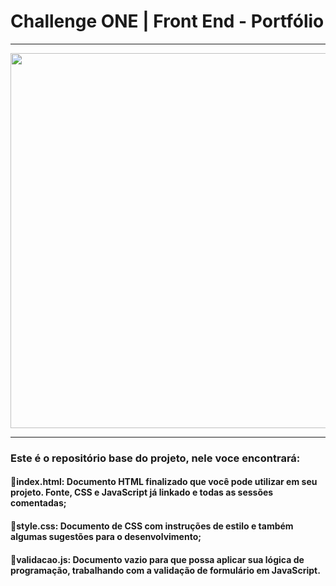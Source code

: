 # Challenge ONE | Front End - Portfólio
---

<p align="center" >
     <img width="600" heigth="600" src="https://user-images.githubusercontent.com/101413385/168887837-b6d26532-6782-48dc-92eb-e48bf6c57a15.png">
</p>

---
### Este é o repositório base do projeto, nele voce encontrará:
#### 🔹index.html: Documento HTML finalizado que você pode utilizar em seu projeto. Fonte, CSS e JavaScript já linkado e todas as sessões comentadas; 
#### 🔹style.css: Documento de CSS com instruções de estilo e também algumas sugestões para o desenvolvimento;
#### 🔹validacao.js: Documento vazio para que possa aplicar sua lógica de programação, trabalhando com a validação de formulário em JavaScript.
